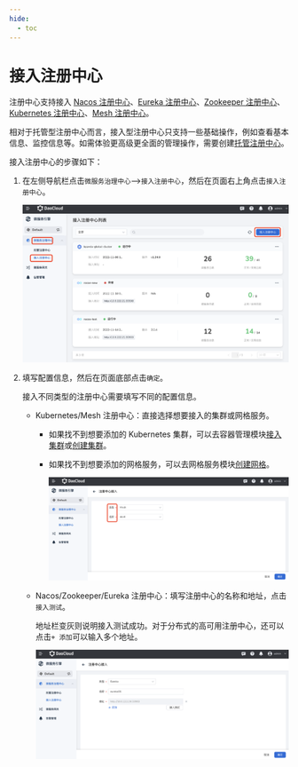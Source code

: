 ```yaml
---
hide:
  - toc
---
```


# 接入注册中心

注册中心支持接入 [Nacos 注册中心](../../../reference/basic-knowledge/registry.md#nacos-注册中心)、[Eureka 注册中心](../../../reference/basic-knowledge/registry.md#eureka-注册中心)、[Zookeeper 注册中心](../../../reference/basic-knowledge/registry.md#zookeeper-注册中心)、[Kubernetes 注册中心](../../../reference/basic-knowledge/registry.md#kubernetes-注册中心)、[Mesh 注册中心](../../../reference/basic-knowledge/registry.md#service-mesh-注册中心)。

相对于托管型注册中心而言，接入型注册中心只支持一些基础操作，例如查看基本信息、监控信息等。如需体验更高级更全面的管理操作，需要创建[托管注册中心](../managed/registry-lcm/create-registry.md)。

接入注册中心的步骤如下：

1. 在左侧导航栏点击`微服务治理中心`-->`接入注册中心`，然后在页面右上角点击`接入注册中心`。

    ![进入接入注册中心页面](imgs/integrate01.png)

2. 填写配置信息，然后在页面底部点击`确定`。

    接入不同类型的注册中心需要填写不同的配置信息。

    - Kubernetes/Mesh 注册中心：直接选择想要接入的集群或网格服务。

        - 如果找不到想要添加的 Kubernetes 集群，可以去容器管理模块[接入集群](../../../kpanda/user-guide/clusters/integrate-cluster)或[创建集群](../../../kpanda/user-guide/clusters/create-cluster.md)。

        - 如果找不到想要添加的网格服务，可以去网格服务模块[创建网格](../../../mspider/user-guide/service-mesh/README.md)。

            ![接入 Mesh/Kubernetes](imgs/integrate03.png)

    - Nacos/Zookeeper/Eureka 注册中心：填写注册中心的名称和地址，点击`接入测试`。

        地址栏变灰则说明接入测试成功。对于分布式的高可用注册中心，还可以点击`+ 添加`可以输入多个地址。

        ![接入 Nacos/Zookeeper/Eureka](imgs/integrate02.png)
